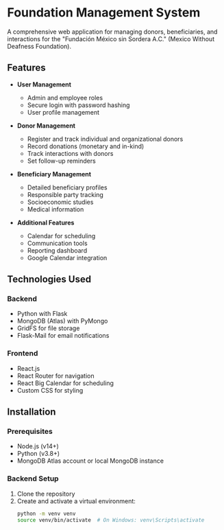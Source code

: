 # Foundation Management System

A comprehensive web application for managing donors, beneficiaries, and interactions for the "Fundación México sin Sordera A.C." (Mexico Without Deafness Foundation).

## Features

- **User Management**
  - Admin and employee roles
  - Secure login with password hashing
  - User profile management

- **Donor Management**
  - Register and track individual and organizational donors
  - Record donations (monetary and in-kind)
  - Track interactions with donors
  - Set follow-up reminders

- **Beneficiary Management**
  - Detailed beneficiary profiles
  - Responsible party tracking
  - Socioeconomic studies
  - Medical information

- **Additional Features**
  - Calendar for scheduling
  - Communication tools
  - Reporting dashboard
  - Google Calendar integration

## Technologies Used

### Backend
- Python with Flask
- MongoDB (Atlas) with PyMongo
- GridFS for file storage
- Flask-Mail for email notifications

### Frontend
- React.js
- React Router for navigation
- React Big Calendar for scheduling
- Custom CSS for styling

## Installation

### Prerequisites
- Node.js (v14+)
- Python (v3.8+)
- MongoDB Atlas account or local MongoDB instance

### Backend Setup
1. Clone the repository
2. Create and activate a virtual environment:
   ```bash
   python -m venv venv
   source venv/bin/activate  # On Windows: venv\Scripts\activate
